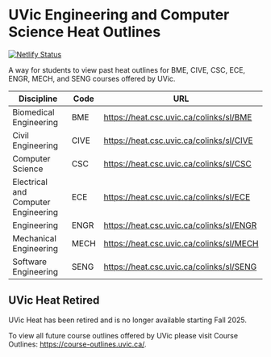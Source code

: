 # UVic Engineering and Computer Science Heat Outlines

[![Netlify Status](https://api.netlify.com/api/v1/badges/7ee64914-fd0a-4a91-a6e6-3dc23cc3f440/deploy-status)](https://app.netlify.com/sites/heatoutlines/deploys)

A way for students to view past heat outlines for BME, CIVE, CSC, ECE, ENGR, MECH, and SENG courses offered by UVic.

| Discipline                          | Code | URL                                      |
|-------------------------------------|------|------------------------------------------|
| Biomedical Engineering              | BME  | https://heat.csc.uvic.ca/colinks/sl/BME  |
| Civil Engineering                   | CIVE | https://heat.csc.uvic.ca/colinks/sl/CIVE |
| Computer Science                    | CSC  | https://heat.csc.uvic.ca/colinks/sl/CSC  |
| Electrical and Computer Engineering | ECE  | https://heat.csc.uvic.ca/colinks/sl/ECE  |
| Engineering                         | ENGR | https://heat.csc.uvic.ca/colinks/sl/ENGR |
| Mechanical Engineering              | MECH | https://heat.csc.uvic.ca/colinks/sl/MECH |
| Software Engineering                | SENG | https://heat.csc.uvic.ca/colinks/sl/SENG |

## UVic Heat Retired

UVic Heat has been retired and is no longer available starting Fall 2025. 

To view all future course outlines offered by UVic please visit Course Outlines: https://course-outlines.uvic.ca/.
